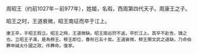 周昭王（约前1027年－前977年），姓姬，名瑕，西周第四代天子。周康王之子。

昭王之时，王道衰微，昭王南征而卒于江上。
```
康王卒，子昭王瑕立。昭王之時，王道微缺。昭王南巡狩不返，卒於江上。其卒不赴告，諱之也。立昭王子滿，是為穆王。穆王即位，春秋已五十矣。王道衰微，穆王閔文武之道缺，乃命伯臩申誡太仆國之政，作臩命。復寧。
```